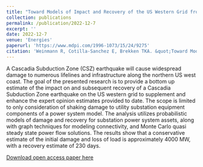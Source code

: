 ```yaml
---
title: "Toward Models of Impact and Recovery of the US Western Grid from Earthquake Events"
collection: publications
permalink: /publication/2022-12-7
excerpt: ''
date: 2022-12-7
venue: 'Energies'
paperurl: 'https://www.mdpi.com/1996-1073/15/24/9275'
citation: 'Weinmann R, Cotilla-Sanchez E, Brekken TKA. &quot;Toward Models of Impact and Recovery of the US Western Grid from Earthquake Events.&quot; <i>Energies</i>. 15(24):9275 (2022)'
---
```


A Cascadia Subduction Zone (CSZ) earthquake will cause widespread damage to numerous lifelines and infrastructure along the northern US west coast. The goal of the presented research is to provide a bottom up estimate of the impact on and subsequent recovery of a Cascadia Subduction Zone earthquake on the US western grid to supplement and enhance the expert opinion estimates provided to date. The scope is limited to only consideration of shaking damage to utility substation equipment components of a power system model. The analysis utilizes probabilistic models of damage and recovery for substation power system assets, along with graph techniques for modeling connectivity, and Monte Carlo quasi steady state power flow solutions. The results show that a conservative estimate of the initial damage and loss of load is approximately 4000 MW, with a recovery estimate of 230 days.

[Download open access paper here](https://www.mdpi.com/1996-1073/15/24/9275)
